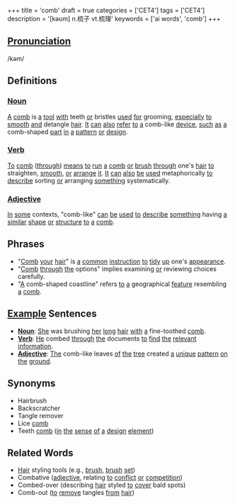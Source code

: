+++
title = 'comb'
draft = true
categories = ['CET4']
tags = ['CET4']
description = '[kəum] n.梳子 vt.梳理'
keywords = ['ai words', 'comb']
+++

## [Pronunciation](/post/pronunciation/)
/kəm/

## Definitions
### [Noun](/post/noun/)
[A](/post/a/) [comb](/post/comb/) is [a](/post/a/) [tool](/post/tool/) [with](/post/with/) teeth [or](/post/or/) bristles [used](/post/used/) [for](/post/for/) grooming, [especially](/post/especially/) [to](/post/to/) [smooth](/post/smooth/) [and](/post/and/) detangle [hair](/post/hair/). [It](/post/it/) [can](/post/can/) [also](/post/also/) [refer](/post/refer/) [to](/post/to/) [a](/post/a/) comb-like [device](/post/device/), [such](/post/such/) [as](/post/as/) [a](/post/a/) comb-shaped [part](/post/part/) [in](/post/in/) [a](/post/a/) [pattern](/post/pattern/) [or](/post/or/) [design](/post/design/).

### [Verb](/post/verb/)
[To](/post/to/) [comb](/post/comb/) ([through](/post/through/)) [means](/post/means/) [to](/post/to/) [run](/post/run/) [a](/post/a/) [comb](/post/comb/) [or](/post/or/) [brush](/post/brush/) [through](/post/through/) one's [hair](/post/hair/) [to](/post/to/) straighten, [smooth](/post/smooth/), [or](/post/or/) [arrange](/post/arrange/) [it](/post/it/). [It](/post/it/) [can](/post/can/) [also](/post/also/) [be](/post/be/) [used](/post/used/) metaphorically [to](/post/to/) [describe](/post/describe/) sorting [or](/post/or/) arranging [something](/post/something/) systematically.

### [Adjective](/post/adjective/)
[In](/post/in/) [some](/post/some/) contexts, "comb-like" [can](/post/can/) [be](/post/be/) [used](/post/used/) [to](/post/to/) [describe](/post/describe/) [something](/post/something/) having [a](/post/a/) [similar](/post/similar/) [shape](/post/shape/) [or](/post/or/) [structure](/post/structure/) [to](/post/to/) [a](/post/a/) [comb](/post/comb/).

## Phrases
- "[Comb](/post/comb/) [your](/post/your/) [hair](/post/hair/)" is [a](/post/a/) [common](/post/common/) [instruction](/post/instruction/) [to](/post/to/) [tidy](/post/tidy/) [up](/post/up/) one's [appearance](/post/appearance/).
- "[Comb](/post/comb/) [through](/post/through/) [the](/post/the/) options" implies examining [or](/post/or/) reviewing choices carefully.
- "[A](/post/a/) comb-shaped coastline" refers [to](/post/to/) [a](/post/a/) geographical [feature](/post/feature/) resembling [a](/post/a/) [comb](/post/comb/).

## [Example](/post/example/) Sentences
- **[Noun](/post/noun/)**: [She](/post/she/) was brushing [her](/post/her/) [long](/post/long/) [hair](/post/hair/) [with](/post/with/) [a](/post/a/) fine-toothed [comb](/post/comb/).
- **[Verb](/post/verb/)**: [He](/post/he/) combed [through](/post/through/) [the](/post/the/) documents [to](/post/to/) [find](/post/find/) [the](/post/the/) [relevant](/post/relevant/) [information](/post/information/).
- **[Adjective](/post/adjective/)**: [The](/post/the/) comb-like leaves [of](/post/of/) [the](/post/the/) [tree](/post/tree/) created [a](/post/a/) [unique](/post/unique/) [pattern](/post/pattern/) [on](/post/on/) [the](/post/the/) [ground](/post/ground/).

## Synonyms
- Hairbrush
- Backscratcher
- Tangle remover
- Lice [comb](/post/comb/)
- Teeth [comb](/post/comb/) ([in](/post/in/) [the](/post/the/) [sense](/post/sense/) [of](/post/of/) [a](/post/a/) [design](/post/design/) [element](/post/element/))

## Related Words
- [Hair](/post/hair/) styling tools (e.g., [brush](/post/brush/), [brush](/post/brush/) [set](/post/set/))
- Combative ([adjective](/post/adjective/), relating [to](/post/to/) [conflict](/post/conflict/) [or](/post/or/) [competition](/post/competition/))
- Combed-over (describing [hair](/post/hair/) styled [to](/post/to/) [cover](/post/cover/) bald spots)
- Comb-out ([to](/post/to/) [remove](/post/remove/) tangles [from](/post/from/) [hair](/post/hair/))
